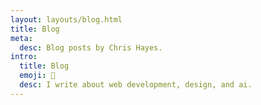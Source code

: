 ```yaml
---
layout: layouts/blog.html
title: Blog
meta:
  desc: Blog posts by Chris Hayes.
intro:
  title: Blog
  emoji: 📝
  desc: I write about web development, design, and ai.
---
```

